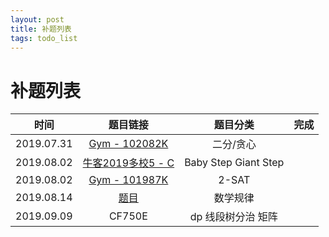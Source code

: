 ```yaml
---
layout: post
title: 补题列表
tags: todo_list
---
```


# 补题列表

时间 |                      题目链接                      | 题目分类 | 完成 
:-:|:-:|:-:|:-:
2019.07.31 | [Gym - 102082K](https://codeforces.com/gym/102082) | 二分/贪心 |  
2019.08.02 | [牛客2019多校5 - C](https://ac.nowcoder.com/acm/contest/885/C) | Baby Step Giant Step | 
2019.08.02 | [Gym - 101987K](https://codeforces.com/gym/101987/) | 2-SAT | 
2019.08.14 | [题目](https://vjudge.net/contest/319804#problem/C) | 数学规律 | 
2019.09.09 | CF750E | dp 线段树分治 矩阵 | 

